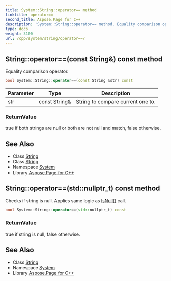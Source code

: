 ```yaml
---
title: System::String::operator== method
linktitle: operator==
second_title: Aspose.Page for C++
description: 'System::String::operator== method. Equality comparison operator in C++.'
type: docs
weight: 3100
url: /cpp/system/string/operator==/
---
```

## String::operator==(const String\&) const method


Equality comparison operator.

```cpp
bool System::String::operator==(const String &str) const
```


| Parameter | Type | Description |
| --- | --- | --- |
| str | const String\& | [String](../) to compare current one to. |

### ReturnValue

true if both strings are null or both are not null and match, false otherwise.

## See Also

* Class [String](../)
* Class [String](../)
* Namespace [System](../../)
* Library [Aspose.Page for C++](../../../)
## String::operator==(std::nullptr_t) const method


Checks if string is null. Applies same logic as [IsNull()](../isnull/) call.

```cpp
bool System::String::operator==(std::nullptr_t) const
```


### ReturnValue

true if string is null, false otherwise.

## See Also

* Class [String](../)
* Namespace [System](../../)
* Library [Aspose.Page for C++](../../../)
